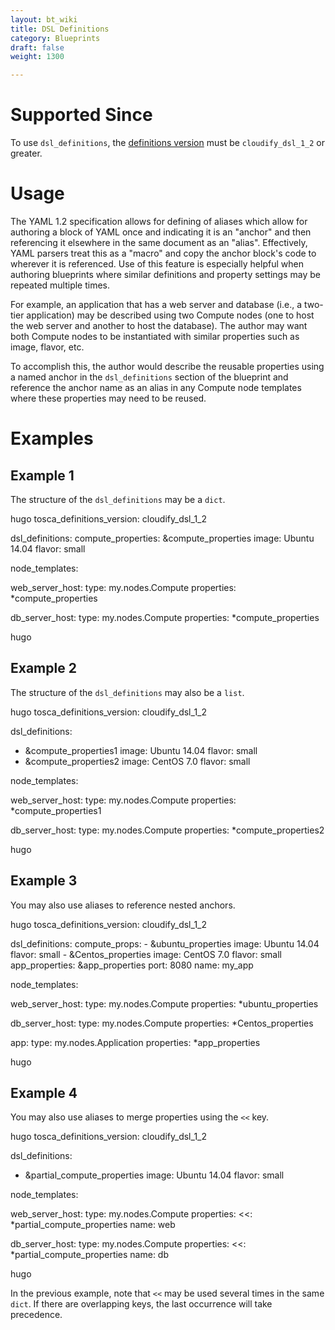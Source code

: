```yaml
---
layout: bt_wiki
title: DSL Definitions
category: Blueprints
draft: false
weight: 1300

---
```


# Supported Since

To use `dsl_definitions`, the [definitions version](dsl-spec-versioning.html) must be `cloudify_dsl_1_2` or greater.

# Usage

The YAML 1.2 specification allows for defining of aliases which allow for authoring a block of YAML once and indicating it is an "anchor" and then referencing it elsewhere in the same document as an "alias". Effectively, YAML parsers treat this as a "macro" and copy the anchor block's code to wherever it is referenced. Use of this feature is especially helpful when authoring blueprints where similar definitions and property settings may be repeated multiple times.

For example, an application that has a web server and database (i.e., a two-tier application) may be described using two Compute nodes (one to host the web server and another to host the database). The author may want both Compute nodes to be instantiated with similar properties such as image, flavor, etc.

To accomplish this, the author would describe the reusable properties using a named anchor in the `dsl_definitions` section of the blueprint and reference the anchor name as an alias in any Compute node templates where these properties may need to be reused.


# Examples

## Example 1

The structure of the `dsl_definitions` may be a `dict`.

hugo
tosca_definitions_version: cloudify_dsl_1_2

dsl_definitions:
  compute_properties: &compute_properties
    image: Ubuntu 14.04
    flavor: small

node_templates:

  web_server_host:
    type: my.nodes.Compute
    properties: *compute_properties

  db_server_host:
    type: my.nodes.Compute
    properties: *compute_properties

hugo

## Example 2

The structure of the `dsl_definitions` may also be a `list`.

hugo
tosca_definitions_version: cloudify_dsl_1_2

dsl_definitions:
  - &compute_properties1
    image: Ubuntu 14.04
    flavor: small
  - &compute_properties2
    image: CentOS 7.0
    flavor: small

node_templates:

  web_server_host:
    type: my.nodes.Compute
    properties: *compute_properties1

  db_server_host:
    type: my.nodes.Compute
    properties: *compute_properties2

hugo

## Example 3

You may also use aliases to reference nested anchors.

hugo
tosca_definitions_version: cloudify_dsl_1_2

dsl_definitions:
  compute_props:
    - &ubuntu_properties
      image: Ubuntu 14.04
      flavor: small
    - &Centos_properties
      image: CentOS 7.0
      flavor: small
  app_properties: &app_properties
    port: 8080
    name: my_app


node_templates:

  web_server_host:
    type: my.nodes.Compute
    properties: *ubuntu_properties

  db_server_host:
    type: my.nodes.Compute
    properties: *Centos_properties

  app:
    type: my.nodes.Application
    properties: *app_properties

hugo


## Example 4

You may also use aliases to merge properties using the `<<` key.

hugo
tosca_definitions_version: cloudify_dsl_1_2

dsl_definitions:
  - &partial_compute_properties
    image: Ubuntu 14.04
    flavor: small

node_templates:

  web_server_host:
    type: my.nodes.Compute
    properties:
      <<: *partial_compute_properties
      name: web

  db_server_host:
    type: my.nodes.Compute
    properties:
      <<: *partial_compute_properties
      name: db

hugo

In the previous example, note that `<<` may be used several times in the same `dict`. If there are overlapping keys, the last occurrence will take precedence.
